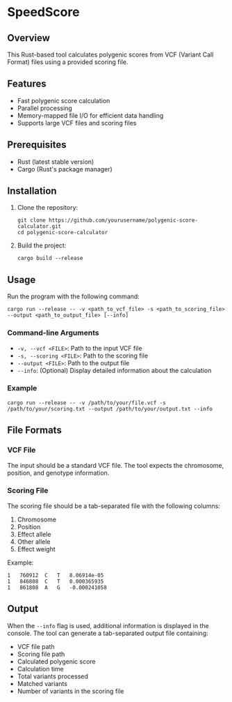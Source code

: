# SpeedScore

## Overview

This Rust-based tool calculates polygenic scores from VCF (Variant Call Format) files using a provided scoring file.

## Features

- Fast polygenic score calculation
- Parallel processing
- Memory-mapped file I/O for efficient data handling
- Supports large VCF files and scoring files

## Prerequisites

- Rust (latest stable version)
- Cargo (Rust's package manager)

## Installation

1. Clone the repository:
   ```
   git clone https://github.com/yourusername/polygenic-score-calculator.git
   cd polygenic-score-calculator
   ```

2. Build the project:
   ```
   cargo build --release
   ```

## Usage

Run the program with the following command:

```
cargo run --release -- -v <path_to_vcf_file> -s <path_to_scoring_file> --output <path_to_output_file> [--info]
```

### Command-line Arguments

- `-v, --vcf <FILE>`: Path to the input VCF file
- `-s, --scoring <FILE>`: Path to the scoring file
- `--output <FILE>`: Path to the output file
- `--info`: (Optional) Display detailed information about the calculation

### Example

```
cargo run --release -- -v /path/to/your/file.vcf -s /path/to/your/scoring.txt --output /path/to/your/output.txt --info
```

## File Formats

### VCF File
The input should be a standard VCF file. The tool expects the chromosome, position, and genotype information.

### Scoring File
The scoring file should be a tab-separated file with the following columns:
1. Chromosome
2. Position
3. Effect allele
4. Other allele
5. Effect weight

Example:
```
1   760912  C   T   8.06914e-05
1   846808  C   T   0.000365935
1   861808  A   G   -0.000241058
```

## Output

When the `--info` flag is used, additional information is displayed in the console. The tool can generate a tab-separated output file containing:
- VCF file path
- Scoring file path
- Calculated polygenic score
- Calculation time
- Total variants processed
- Matched variants
- Number of variants in the scoring file
